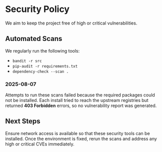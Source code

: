 # Security Policy

We aim to keep the project free of high or critical vulnerabilities.

## Automated Scans
We regularly run the following tools:

- `bandit -r src`
- `pip-audit -r requirements.txt`
- `dependency-check --scan .`

### 2025-08-07
Attempts to run these scans failed because the required packages could not be installed. Each install tried to reach the upstream registries but returned **403 Forbidden** errors, so no vulnerability report was generated.

## Next Steps
Ensure network access is available so that these security tools can be installed. Once the environment is fixed, rerun the scans and address any high or critical CVEs immediately.
